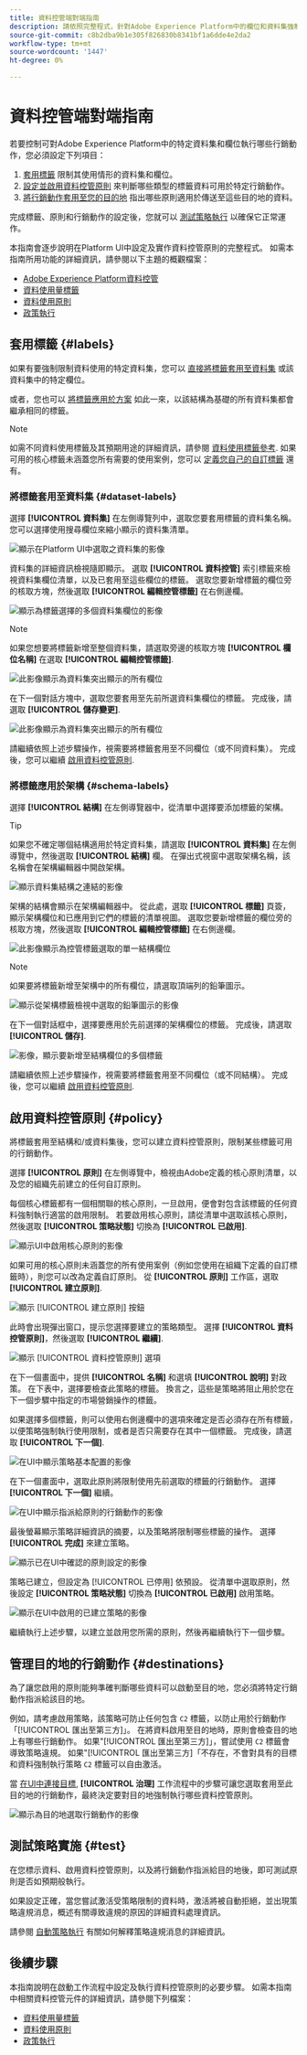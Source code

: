 ```yaml
---
title: 資料控管端對端指南
description: 請依照完整程式，針對Adobe Experience Platform中的欄位和資料集強制執行資料使用限制。
source-git-commit: c8b2dba9b1e305f826830b8341bf1a6dde4e2da2
workflow-type: tm+mt
source-wordcount: '1447'
ht-degree: 0%

---
```


# 資料控管端對端指南

若要控制可對Adobe Experience Platform中的特定資料集和欄位執行哪些行銷動作，您必須設定下列項目：

1. [套用標籤](#labels) 限制其使用情形的資料集和欄位。
1. [設定並啟用資料控管原則](#policy) 來判斷哪些類型的標籤資料可用於特定行銷動作。
1. [將行銷動作套用至您的目的地](#destinations) 指出哪些原則適用於傳送至這些目的地的資料。

完成標籤、原則和行銷動作的設定後，您就可以 [測試策略執行](#test) 以確保它正常運作。

本指南會逐步說明在Platform UI中設定及實作資料控管原則的完整程式。 如需本指南所用功能的詳細資訊，請參閱以下主題的概觀檔案：

* [Adobe Experience Platform資料控管](./home.md)
* [資料使用量標籤](./labels/overview.md)
* [資料使用原則](./policies/overview.md)
* [政策執行](./enforcement/overview.md)

## 套用標籤 {#labels}

如果有要強制限制資料使用的特定資料集，您可以 [直接將標籤套用至資料集](#dataset-labels) 或該資料集中的特定欄位。

或者，您也可以 [將標籤應用於方案](#schema-labels) 如此一來，以該結構為基礎的所有資料集都會繼承相同的標籤。

>[!NOTE]
>
>如需不同資料使用標籤及其預期用途的詳細資訊，請參閱 [資料使用標籤參考](./labels/reference.md). 如果可用的核心標籤未涵蓋您所有需要的使用案例，您可以 [定義您自己的自訂標籤](./labels/user-guide.md#manage-custom-labels) 還有。

### 將標籤套用至資料集 {#dataset-labels}

選擇 **[!UICONTROL 資料集]** 在左側導覽列中，選取您要套用標籤的資料集名稱。 您可以選擇使用搜尋欄位來縮小顯示的資料集清單。

![顯示在Platform UI中選取之資料集的影像](./images/e2e/select-dataset.png)

資料集的詳細資訊檢視隨即顯示。 選取 **[!UICONTROL 資料控管]** 索引標籤來檢視資料集欄位清單，以及已套用至這些欄位的標籤。 選取您要新增標籤的欄位旁的核取方塊，然後選取 **[!UICONTROL 編輯控管標籤]** 在右側邊欄。

![顯示為標籤選擇的多個資料集欄位的影像](./images/e2e/dataset-field-label.png)

>[!NOTE]
>
>如果您想要將標籤新增至整個資料集，請選取旁邊的核取方塊 **[!UICONTROL 欄位名稱]** 在選取 **[!UICONTROL 編輯控管標籤]**.
>
>![此影像顯示為資料集突出顯示的所有欄位](./images/e2e/label-whole-dataset.png)

在下一個對話方塊中，選取您要套用至先前所選資料集欄位的標籤。 完成後，請選取 **[!UICONTROL 儲存變更]**.

![此影像顯示為資料集突出顯示的所有欄位](./images/e2e/save-dataset-labels.png)

請繼續依照上述步驟操作，視需要將標籤套用至不同欄位（或不同資料集）。 完成後，您可以繼續 [啟用資料控管原則](#policy).

### 將標籤應用於架構 {#schema-labels}

選擇 **[!UICONTROL 結構]** 在左側導覽器中，從清單中選擇要添加標籤的架構。

>[!TIP]
>
>如果您不確定哪個結構適用於特定資料集，請選取 **[!UICONTROL 資料集]** 在左側導覽中，然後選取 **[!UICONTROL 結構]** 欄。 在彈出式視窗中選取架構名稱，該名稱會在架構編輯器中開啟架構。
>
>![顯示資料集結構之連結的影像](./images/e2e/schema-from-dataset.png)

架構的結構會顯示在架構編輯器中。 從此處，選取 **[!UICONTROL 標籤]** 頁簽，顯示架構欄位和已應用到它們的標籤的清單視圖。 選取您要新增標籤的欄位旁的核取方塊，然後選取 **[!UICONTROL 編輯控管標籤]** 在右側邊欄。

![此影像顯示為控管標籤選取的單一結構欄位](./images/e2e/schema-field-label.png)

>[!NOTE]
>
>如果要將標籤新增至架構中的所有欄位，請選取頂端列的鉛筆圖示。
>
>![顯示從架構標籤檢視中選取的鉛筆圖示的影像](./images/e2e/label-whole-schema.png)

在下一個對話框中，選擇要應用於先前選擇的架構欄位的標籤。 完成後，請選取 **[!UICONTROL 儲存]**.

![影像，顯示要新增至結構欄位的多個標籤](./images/e2e/save-schema-labels.png)

請繼續依照上述步驟操作，視需要將標籤套用至不同欄位（或不同結構）。 完成後，您可以繼續 [啟用資料控管原則](#policy).

## 啟用資料控管原則 {#policy}

將標籤套用至結構和/或資料集後，您可以建立資料控管原則，限制某些標籤可用的行銷動作。

選擇 **[!UICONTROL 原則]** 在左側導覽中，檢視由Adobe定義的核心原則清單，以及您的組織先前建立的任何自訂原則。

每個核心標籤都有一個相關聯的核心原則，一旦啟用，便會對包含該標籤的任何資料強制執行適當的啟用限制。 若要啟用核心原則，請從清單中選取該核心原則，然後選取 **[!UICONTROL 策略狀態]** 切換為 **[!UICONTROL 已啟用]**.

![顯示UI中啟用核心原則的影像](./images/e2e/enable-core-policy.png)

如果可用的核心原則未涵蓋您的所有使用案例（例如您使用在組織下定義的自訂標籤時），則您可以改為定義自訂原則。 從 **[!UICONTROL 原則]** 工作區，選取 **[!UICONTROL 建立原則]**.

![顯示 [!UICONTROL 建立原則] 按鈕](./images/e2e/create-policy.png)

此時會出現彈出窗口，提示您選擇要建立的策略類型。 選擇 **[!UICONTROL 資料控管原則]**，然後選取 **[!UICONTROL 繼續]**.

![顯示 [!UICONTROL 資料控管原則] 選項](./images/e2e/governance-policy.png)

在下一個畫面中，提供 **[!UICONTROL 名稱]** 和選填 **[!UICONTROL 說明]** 對政策。 在下表中，選擇要檢查此策略的標籤。 換言之，這些是策略將阻止用於您在下一個步驟中指定的市場營銷操作的標籤。

如果選擇多個標籤，則可以使用右側邊欄中的選項來確定是否必須存在所有標籤，以便策略強制執行使用限制，或者是否只需要存在其中一個標籤。 完成後，請選取 **[!UICONTROL 下一個]**.

![在UI中顯示策略基本配置的影像](./images/e2e/configure-policy.png)

在下一個畫面中，選取此原則將限制使用先前選取的標籤的行銷動作。 選擇 **[!UICONTROL 下一個]** 繼續。

![在UI中顯示指派給原則的行銷動作的影像](./images/e2e/select-marketing-action.png)

最後螢幕顯示策略詳細資訊的摘要，以及策略將限制哪些標籤的操作。 選擇 **[!UICONTROL 完成]** 來建立策略。

![顯示已在UI中確認的原則設定的影像](./images/e2e/confirm-policy.png)

策略已建立，但設定為 [!UICONTROL 已停用] 依預設。 從清單中選取原則，然後設定 **[!UICONTROL 策略狀態]** 切換為 **[!UICONTROL 已啟用]** 啟用策略。

![顯示在UI中啟用的已建立策略的影像](./images/e2e/enable-created-policy.png)

繼續執行上述步驟，以建立並啟用您所需的原則，然後再繼續執行下一個步驟。

## 管理目的地的行銷動作 {#destinations}

為了讓您啟用的原則能夠準確判斷哪些資料可以啟動至目的地，您必須將特定行銷動作指派給該目的地。

例如，請考慮啟用策略，該策略可防止任何包含 `C2` 標籤，以防止用於行銷動作「[!UICONTROL 匯出至第三方]」。 在將資料啟用至目的地時，原則會檢查目的地上有哪些行銷動作。 如果&quot;[!UICONTROL 匯出至第三方]」，嘗試使用 `C2` 標籤會導致策略違規。 如果&quot;[!UICONTROL 匯出至第三方]「不存在，不會對具有的目標和資料強制執行策略 `C2` 標籤可以自由激活。

當 [在UI中連接目標](../destinations/ui/connect-destination.md), **[!UICONTROL 治理]** 工作流程中的步驟可讓您選取套用至此目的地的行銷動作，最終決定要對目的地強制執行哪些資料控管原則。

![顯示為目的地選取行銷動作的影像](./images/e2e/destination-marketing-actions.png)

## 測試策略實施 {#test}

在您標示資料、啟用資料控管原則，以及將行銷動作指派給目的地後，即可測試原則是否如預期般執行。

如果設定正確，當您嘗試激活受策略限制的資料時，激活將被自動拒絕，並出現策略違規消息，概述有關導致違規的原因的詳細資料處理資訊。

請參閱 [自動策略執行](./enforcement/auto-enforcement.md) 有關如何解釋策略違規消息的詳細資訊。

## 後續步驟

本指南說明在啟動工作流程中設定及執行資料控管原則的必要步驟。 如需本指南中相關資料控管元件的詳細資訊，請參閱下列檔案：

* [資料使用量標籤](./labels/overview.md)
* [資料使用原則](./policies/overview.md)
* [政策執行](./enforcement/overview.md)
